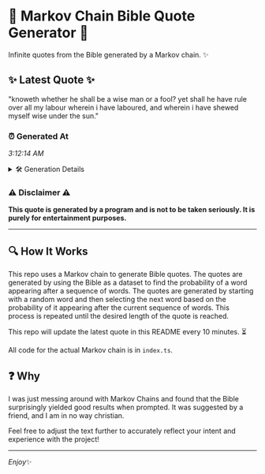 # 📖 Markov Chain Bible Quote Generator 📖

Infinite quotes from the Bible generated by a Markov chain. ✨

## ✨ Latest Quote ✨
"knoweth whether he shall be a wise man or a fool? yet shall he have rule over all my labour wherein i have laboured, and wherein i have shewed myself wise under the sun."

### ⏰ Generated At
*3:12:14 AM*

<details>
    <summary>🛠️ Generation Details</summary>
    <p>
        <strong>🌱 Seed:</strong> knoweth<br>
        <strong>🔄 Iterations:</strong> 33<br>
        <strong>📜 Context History:</strong><br>[ knoweth ]: whether<br>[ knoweth, whether ]: he<br>[ knoweth, whether, he ]: shall<br>[ knoweth, whether, he, shall ]: be<br>[ knoweth, whether, he, shall, be ]: a<br>[ knoweth, whether, he, shall, be, a ]: wise<br>[ whether, he, shall, be, a, wise ]: man<br>[ he, shall, be, a, wise, man ]: or<br>[ shall, be, a, wise, man, or ]: a<br>[ be, a, wise, man, or, a ]: fool?<br>[ a, wise, man, or, a, fool? ]: yet<br>[ wise, man, or, a, fool?, yet ]: shall<br>[ man, or, a, fool?, yet, shall ]: he<br>[ or, a, fool?, yet, shall, he ]: have<br>[ a, fool?, yet, shall, he, have ]: rule<br>[ fool?, yet, shall, he, have, rule ]: over<br>[ yet, shall, he, have, rule, over ]: all<br>[ shall, he, have, rule, over, all ]: my<br>[ he, have, rule, over, all, my ]: labour<br>[ have, rule, over, all, my, labour ]: wherein<br>[ rule, over, all, my, labour, wherein ]: i<br>[ over, all, my, labour, wherein, i ]: have<br>[ all, my, labour, wherein, i, have ]: laboured,<br>[ my, labour, wherein, i, have, laboured, ]: and<br>[ labour, wherein, i, have, laboured,, and ]: wherein<br>[ wherein, i, have, laboured,, and, wherein ]: i<br>[ i, have, laboured,, and, wherein, i ]: have<br>[ have, laboured,, and, wherein, i, have ]: shewed<br>[ laboured,, and, wherein, i, have, shewed ]: myself<br>[ and, wherein, i, have, shewed, myself ]: wise<br>[ wherein, i, have, shewed, myself, wise ]: under<br>[ i, have, shewed, myself, wise, under ]: the<br>[ have, shewed, myself, wise, under, the ]: sun.<br>
    </p>
</details>

### ⚠️ Disclaimer ⚠️
**This quote is generated by a program and is not to be taken seriously. It is purely for entertainment purposes.**

---

## 🔍 How It Works

This repo uses a Markov chain to generate Bible quotes. The quotes are generated by using the Bible as a dataset to find the probability of a word appearing after a sequence of words. The quotes are generated by starting with a random word and then selecting the next word based on the probability of it appearing after the current sequence of words. This process is repeated until the desired length of the quote is reached.

This repo will update the latest quote in this README every 10 minutes. ⏳

All code for the actual Markov chain is in `index.ts`.

## ❓ Why

I was just messing around with Markov Chains and found that the Bible surprisingly yielded good results when prompted. 
It was suggested by a friend, and I am in no way christian.

Feel free to adjust the text further to accurately reflect your intent and experience with the project!

---

*Enjoy*✨
